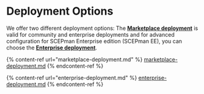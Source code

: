 # Deployment Options

We offer two different deployment options: The [**Marketplace deployment**](marketplace-deployment.md) is valid for community and enterprise deployments and for advanced configuration for SCEPman Enterprise edition (SCEPman EE), you can choose the [**Enterprise deployment**](enterprise-deployment.md).

{% content-ref url="marketplace-deployment.md" %}
[marketplace-deployment.md](marketplace-deployment.md)
{% endcontent-ref %}

{% content-ref url="enterprise-deployment.md" %}
[enterprise-deployment.md](enterprise-deployment.md)
{% endcontent-ref %}

